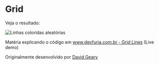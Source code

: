 Grid
===


Veja o resultado:

![](https://raw.githubusercontent.com/flaviomicheletti/canvas/master/grid/resultado.png "Linhas coloridas aleatórias")

Matéria explicando o código em [www.devfuria.com.br - Grid Lines](http://www.devfuria.com.br/js/canvas/canvas-grid/) (Live demo)

Originalmente desenvolvido por  [David Geary](http://corehtml5canvas.com/code-live/ch02/example-2.13/example.html)
